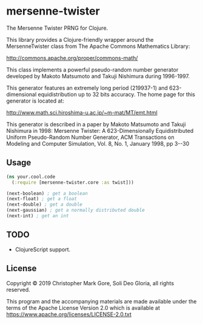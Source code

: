 # mersenne-twister

The Mersenne Twister PRNG for Clojure.

This library provides a Clojure-friendly wrapper around the MersenneTwister
class from The Apache Commons Mathematics Library:

http://commons.apache.org/proper/commons-math/

This class implements a powerful pseudo-random number generator developed by
Makoto Matsumoto and Takuji Nishimura during 1996-1997.

This generator features an extremely long period (219937-1) and 623-dimensional
equidistribution up to 32 bits accuracy. The home page for this generator is
located at:

http://www.math.sci.hiroshima-u.ac.jp/~m-mat/MT/emt.html

This generator is described in a paper by Makoto Matsumoto and Takuji Nishimura
in 1998: Mersenne Twister: A 623-Dimensionally Equidistributed Uniform
Pseudo-Random Number Generator, ACM Transactions on Modeling and Computer
Simulation, Vol. 8, No. 1, January 1998, pp 3--30

## Usage

```clojure
(ns your.cool.code
  (:require [mersenne-twister.core :as twist]))

(next-boolean) ; get a boolean
(next-float) ; get a float
(next-double) ; get a double
(next-gaussian) ; get a normally distributed double
(next-int) ; get an int
```

## TODO 

* ClojureScript support.

## License

Copyright © 2019 Christopher Mark Gore, Soli Deo Gloria, all rights reserved.

This program and the accompanying materials are made available under the
terms of the Apache License Version 2.0 which is available at
https://www.apache.org/licenses/LICENSE-2.0.txt
